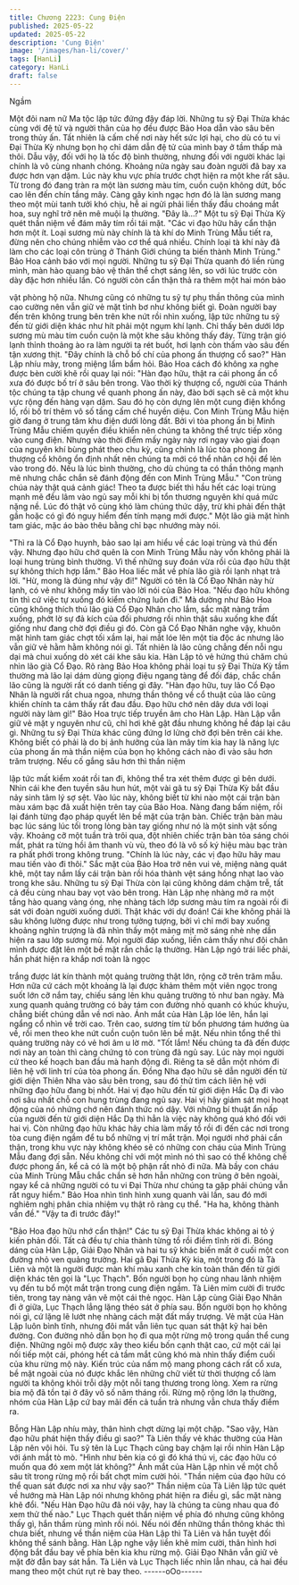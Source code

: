 ```yaml
---
title: Chương 2223: Cung Điện
published: 2025-05-22
updated: 2025-05-22
description: 'Cung Điện'
image: '/images/han-li/cover/'
tags: [HanLi]
category: HanLi
draft: false
---
```


Ngầm

Một đôi nam nữ Ma tộc lập tức đứng đậy đáp lời.
Những tu sỹ Đại Thừa khác cùng với đệ tử và người thân của họ
đều được Bảo Hoa dẫn vào sâu bên trong thủy ấn.
Tất nhiên là cấm chế nơi này hết sức lợi hại, cho dù có tu vi Đại
Thừa Kỳ nhưng bọn họ chỉ dám dẫn đệ tử của mình bay ở tầm
thấp mà thôi. Dẫu vậy, đối với họ là tốc độ bình thường, nhưng
đối với người khác lại chính là vô cùng nhanh chóng. Khoảng nửa
ngày sau đoàn người đã bay xa được hơn vạn dặm.
Lúc này khu vực phía trước chợt hiện ra một khe rất sâu. Từ
trong đó đang tràn ra một làn sương màu tím, cuồn cuộn không
dứt, bốc cao lên đến chín tầng mây.
Càng gây kinh ngạc hơn đó là làn sương mang theo một mùi tanh
tưởi khó chịu, hễ ai ngửi phải liền thấy đầu choáng mắt hoa, suy
nghĩ trở nên mê muội lạ thường.
"Đây là...?" Một tu sỹ Đại Thừa Kỳ quét thần niệm về đám mây
tím rồi tái mặt.
"Các vi đạo hữu hãy cẩn thận hơn một ít. Loại sương mù này
chính là tà khí do Minh Trùng Mẫu tiết ra, đừng nên cho chúng
nhiễm vào cơ thể quá nhiều. Chính loại tà khí này đã làm cho các
loại côn trùng ở Thánh Giới chúng ta biến thành Minh Trùng." Bảo
Hoa cảnh báo với mọi người.
Những tu sỹ Đại Thừa quanh đó liền rùng mình, màn hào quang
bảo vệ thân thể chợt sáng lên, so với lúc trước còn dày đặc hơn
nhiều lần. Có người còn cẩn thận thả ra thêm một hai món bảo

vật phòng hộ nữa.
Nhưng cũng có những tu sỹ tự phụ thần thông của mình cao
cường nên vẫn giữ vẻ mặt tỉnh bơ như không biết gì.
Đoàn người bay đến trên không trung bên trên khe nứt rồi nhìn
xuống, lập tức những tu sỹ đến từ giới diện khác như hít phải một
ngụm khí lạnh.
Chỉ thấy bên dưới lớp sương mù màu tím cuồn cuộn là một khe
sâu không thấy đáy. Từng trận gió lạnh thỉnh thoảng ào ra làm
người ta rét buốt, hơi lạnh còn thấm vào sâu đến tận xương thịt.
"Đây chính là chỗ bố chí của phong ấn thượng cổ sao?" Hàn Lập
nhíu mày, trong miệng lẩm bẩm hỏi.
Bảo Hoa cách đó không xa nghe được bèn cười khẽ rồi quay lại
nói:
"Hàn đạo hữu, thật ra cái phong ấn cổ xưa đó được bố trí ở sâu
bên trong. Vào thời kỳ thượng cổ, người của Thánh tộc chúng ta
tập chung về quanh phong ấn này, đào bới sạch sẽ cả một khu
vực rộng đến hàng vạn dặm. Sau đó họ còn dựng lên một cung
điện khổng lồ, rồi bố trí thêm vô số tầng cấm chế huyền diệu. Con
Minh Trùng Mẫu hiện giờ đang ở trung tâm khu điện dưới lòng
đất. Bởi vì tòa phong ấn bị Minh Trùng Mẫu chiếm quyền điều
khiển nên chúng ta không thể trực tiếp xông vào cung điện.
Nhưng vào thời điểm mấy ngày này rơi ngay vào giai đoạn của
nguyên khí bùng phát theo chu kỳ, cũng chính là lúc tòa phong ấn
thượng cổ không ổn định nhất nên chúng ta mới có thể nhân cơ
hội để lẻn vào trong đó. Nếu là lúc bình thường, cho dù chúng ta
có thần thông mạnh mẽ nhưng chắc chắn sẽ đánh động đến con
Minh Trùng Mẫu."
"Con trùng chúa này thật quá cảnh giác! Theo ta được biết thì hầu
hết các loại trùng mạnh mẽ đều lâm vào ngủ say mỗi khi bị tổn
thương nguyên khí quá mức nặng nề. Lúc đó thật vô cùng khó
làm chúng thức dậy, trừ khi phải đến thật gần hoặc có gì đó nguy
hiểm đến tính mạng mới được." Một lão già mặt hình tam giác,
mặc áo bào thêu bằng chỉ bạc nhướng mày nói.

"Thì ra là Cổ Đạo huynh, bảo sao lại am hiểu về các loại trùng và
thú đến vậy. Nhưng đạo hữu chớ quên là con Minh Trùng Mẫu
này vốn không phải là loại hung trùng bình thường. Vì thế những
suy đoán vừa rồi của đạo hữu thật sự không thích hợp lắm." Bảo
Hoa liếc mắt về phía lão già rồi lạnh nhạt trả lời.
"Hừ, mong là đúng như vậy đi!" Người có tên là Cổ Đạo Nhân này
hừ lạnh, có vẻ như không mấy tin vào lời nói của Bảo Hoa.
"Nếu đạo hữu không tin thì cứ việc tự xuống đó kiểm chứng luôn
đi." Mà dường như Bảo Hoa cũng không thích thú lão già Cổ Đạo
Nhân cho lắm, sắc mặt nàng trầm xuống, phớt lờ sự đả kích của
đối phương rồi nhìn thật sâu xuống khe đất giống như đang chờ
đợi điều gì đó.
Còn gã Cổ Đạo Nhân nghe vậy, khuôn mặt hình tam giác chợt tối
xầm lại, hai mắt lóe lên một tia độc ác nhưng lão vẫn giữ vẻ hằm
hằm không nói gì. Tất nhiên là lão cũng chẳng đến nỗi ngu dại mà
chui xuống dò xét cái khe sâu kia.
Hàn Lập tỏ vẻ hứng thú chăm chú nhìn lão già Cổ Đạo. Rõ ràng
Bảo Hoa không phải loại tu sỹ Đại Thừa Kỳ tầm thường mà lão lại
dám dùng giọng điệu ngang tàng để đối đáp, chắc chắn lão cũng
là người rất có danh tiếng gì đây.
"Hàn đạo hữu, tuy lão Cổ Đạo Nhân là người rất chua ngoa,
nhưng thần thông về cổ thuật của lão cũng khiến chính ta cảm
thấy rất đau đầu. Đạo hữu chớ nên dây dưa với loại người này
làm gì!" Bảo Hoa trực tiếp truyền âm cho Hàn Lập.
Hàn Lập vẫn giữ vẻ mặt y nguyên như cũ, chỉ hơi khẽ gật đầu
nhưng không hề đáp lại câu gì.
Những tu sỹ Đại Thừa khác cũng đứng lơ lửng chờ đợi bên trên
cái khe.
Không biết có phải là do bị ảnh hưởng của làn mây tím kia hay là
năng lực của phong ấn mà thần niệm của bọn họ không cách nào
đi vào sâu hơn trăm trượng. Nếu cố gắng sâu hơn thì thần niệm

lập tức mất kiểm xoát rồi tan đi, không thể tra xét thêm được gì
bên dưới.
Nhìn cái khe đen tuyền sâu hun hút, một vài gã tu sỹ Đại Thừa Kỳ
bắt đầu nảy sinh tâm lý sợ sệt.
Vào lúc này, không biết từ khi nào một cái trận bàn màu xám bạc
đã xuất hiện trên tay của Bảo Hoa. Nàng đang bấm niệm, rồi lại
đánh từng đạo pháp quyết lên bề mặt của trận bàn.
Chiếc trận bàn màu bạc lúc sáng lúc tối trong lòng bàn tay giống
như nó là một sinh vật sống vậy.
Khoảng cỡ một tuần trà trôi qua, đột nhiên chiếc trận bàn tỏa
sáng chói mắt, phát ra từng hồi âm thanh vù vù, theo đó là vô số
ký hiệu màu bạc tràn ra phất phới trong không trung.
"Chính là lúc này, các vị đạo hữu hãy mau mau tiến vào đi thôi."
Sắc mặt của Bảo Hoa trở nên vui vẻ, miệng nàng quát khẽ, một
tay nắm lấy cái trận bàn rồi hóa thành vệt sáng hồng nhạt lao vào
trong khe sâu.
Những tu sỹ Đại Thừa còn lại cũng không dám chậm trễ, tất cả
đều cùng nhau bay vọt vào bên trong.
Hàn Lập nhẹ nhàng mở ra một tầng hào quang vàng óng, nhẹ
nhàng tách lớp sương màu tím ra ngoài rồi đi sát với đoàn người
xuống dưới.
Thật khác với dự đoán!
Cái khe không phải là sâu không lường được như trong tưởng
tượng, bởi vì chỉ mới bay xuống khoảng nghìn trượng là đã nhìn
thấy một mảng mịt mờ sáng nhè nhẹ dần hiện ra sau lớp sương
mù.
Mọi người đáp xuống, liền cảm thấy như đôi chân mình được đặt
lên một bề mặt rắn chắc lạ thường.
Hàn Lập ngó trái liếc phải, hắn phát hiện ra khắp nơi toàn là ngọc

trắng được lát kín thành một quảng trường thật lớn, rộng cỡ trên
trăm mẫu. Hơn nữa cứ cách một khoảng là lại được khảm thêm
một viên ngọc trong suốt lớn cỡ nắm tay, chiếu sáng lên khu
quảng trường tỏ như ban ngày.
Mà xung quanh quảng trường có bảy tám con đường nhỏ quanh
có khúc khuỷu, chẳng biết chúng dẫn về nơi nào.
Ánh mắt của Hàn Lập lóe lên, hắn lại ngẩng cổ nhìn về trời cao.
Trên cao, sương tím từ bốn phương tám hướng ùa về, rồi men
theo khe nứt cuồn cuộn tuôn lên bề mặt. Nếu nhìn tổng thể thì
quảng trường này có vẻ hơi âm u lờ mờ.
"Tốt lắm!
Nếu chúng ta đã đến được nơi này an toàn thì càng chứng tỏ con
trùng đã ngủ say. Lúc này mọi người cứ theo kế hoạch ban đầu
mà hanh động đi. Riêng ta sẽ dẫn một nhóm đi liên hệ với linh trí
của tòa phong ấn. Đồng Nha đạo hữu sẽ dẫn người đến từ giới
diện Thiên Nha vào sâu bên trong, sau đó thử tìm cách liên hệ với
những đạo hữu đang bị nhốt. Hai vị đạo hữu đến từ giới diện Hắc
Dạ đi vào nơi sâu nhất chỗ con hung trùng đang ngủ say. Hai vị
hãy giám sát mọi hoạt động của nó nhứng chớ nên đánh thức nó
dậy. Với những bí thuật ẩn nấp của người đến từ giới diện Hắc Dạ
thì hẳn là việc này không quá khó đối với hai vị. Còn những đạo
hữu khác hãy chia làm mấy tổ rồi đi đến các nơi trong tòa cung
điện ngầm để tu bổ những vị trí mắt trận. Mọi ngưới nhớ phải cẩn
thận, trong khu vực này không khéo sẽ có những con cháu của
Minh Trùng Mẫu đang đợi sẵn. Nếu không chỉ với một mình nó thì
sao có thể không chế được phong ấn, kể cả có là một bộ phận rất
nhỏ đi nữa. Mà bầy con cháu của Minh Trùng Mẫu chắc chắn sẽ
hơn hẳn những con trùng ở bên ngoài, ngay kể cả những người
có tu vi Đại Thừa như chúng ta gặp phải chúng vẫn rất nguy
hiểm." Bảo Hoa nhìn tình hình xung quanh vài lần, sau đó mới
nghiêm nghị phân chia nhiệm vụ thật rõ ràng cụ thể.
"Ha ha, không thành vấn đề."
"Vậy ta đi trước đây!"

"Bảo Hoa đạo hữu nhớ cẩn thận!"
Các tu sỹ Đại Thừa khác không ai tỏ ý kiến phản đối. Tất cả đều
tự chia thành từng tổ rồi điềm tĩnh rời đi.
Bóng dáng của Hàn Lập, Giải Đạo Nhân và hai tu sỹ khác biến
mất ở cuối một con đường nhỏ ven quảng trường.
Hai gã Đại Thừa Kỳ kia, một trong đó là Tà Liên và một là người
được màn khí màu xanh che kín toàn thân đến từ giới diện khác
tên gọi là "Lục Thạch".
Bốn người bọn họ cùng nhau lãnh nhiệm vụ đến tu bổ một mắt
trận trong cung điện ngầm.
Tà Liên mỉm cười đi trước tiên, trong tay nàng vân vê một cái thẻ
ngọc.
Hàn Lập cùng Giải Đạo Nhân đi ở giữa, Lục Thạch lẳng lặng théo
sát ở phía sau.
Bốn người bọn họ không nói gì, cứ lặng lẽ lướt nhẹ nhàng cách
mặt đất mấy trượng.
Vẻ mặt của Hàn Lập luôn bình tĩnh, nhưng đôi mắt vẫn liên tục
quan sát thật kỹ hai bên đường.
Con đường nhỏ dẫn bọn họ đi qua một rừng mộ trong quần thể
cung điện. Những ngôi mộ được xây theo kiểu bốn cạnh thật cao,
cứ một cái lại nối tiếp một cái, phóng hết cả tầm mắt cũng khó mà
nhìn thấy điểm cuối của khu rừng mộ này.
Kiến trúc của nấm mộ mang phong cách rất cổ xưa, bề mặt ngoài
của nó được khắc lên những chữ viết từ thời thượng cổ làm
người ta không khỏi trỗi dậy một nỗi tang thương trong lòng. Xem
ra rừng bia mộ đã tồn tại ở đây vô số năm tháng rồi.
Rừng mộ rộng lớn lạ thường, nhóm của Hàn Lập cứ bay mãi đến
cả tuần trà nhưng vẫn chưa thấy điểm ra.

Bỗng Hàn Lập nhíu mày, thân hình chợt dừng lại một chặp.
"Sao vậy, Hàn đạo hữu phát hiện thấy điều gì sao?" Tà Liên thấy
vẻ khác thường của Hàn Lập nên vội hỏi.
Tu sỹ tên là Lục Thạch cũng bay chậm lại rồi nhìn Hàn Lập với
ánh mắt tò mò.
"Hình như bên kia có gì đó khá thú vị, các đạo hữu có muốn qua
đó xem một lát không?" Ánh mắt của Hàn Lập nhìn về một chỗ
sâu tít trong rừng mộ rồi bất chợt mỉm cười hỏi.
"Thần niệm của đạo hữu có thể quan sát được nơi xa như vậy
sao?" Thần niệm của Tà Liên lập tức quét về hướng mà Hàn Lập
nói nhưng không phát hiện ra điều gì, sắc mặt nàng khẽ đổi.
"Nếu Hàn Đạo hữu đã nói vậy, hay là chúng ta cùng nhau qua đó
xem thử thế nào." Lục Thạch quét thần niệm về phía đó nhưng
cũng không thấy gì, hắn thầm rùng mình rồi nói.
Nếu nói đến những thần thông khác thì chưa biết, nhưng về thần
niệm của Hàn Lập thì Tà Liên và hắn tuyệt đối không thể sánh
bằng.
Hàn Lập nghe vậy liền khẽ mỉm cười, thân hình hơi động bắt đầu
bay về phía bên kia khu rừng mộ.
Giải Đạo Nhân vẫn giữ vẻ mặt đờ đẫn bay sát hắn.
Tà Liên và Lục Thạch liếc nhìn lẫn nhau, cả hai đều mang theo
một chút rụt rè bay theo.
------oOo------
